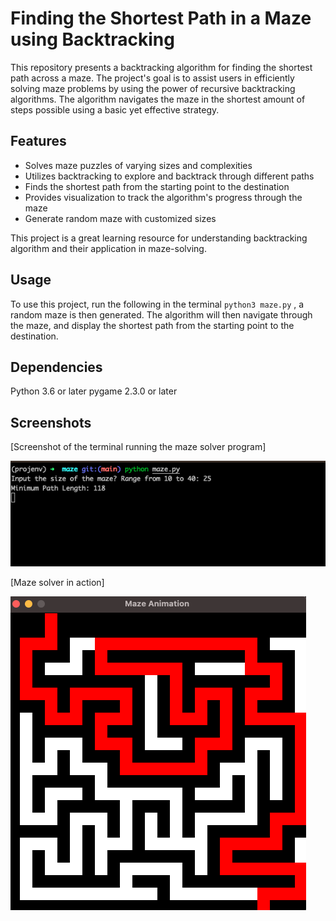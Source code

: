 # Finding the Shortest Path in a Maze using Backtracking

This repository presents a backtracking algorithm for finding the shortest path across a maze. The project's goal is to assist users in efficiently solving maze problems by using the power of recursive backtracking algorithms. The algorithm navigates the maze in the shortest amount of steps possible using a basic yet effective strategy.

## Features

* Solves maze puzzles of varying sizes and complexities
* Utilizes backtracking to explore and backtrack through different paths
* Finds the shortest path from the starting point to the destination
* Provides visualization to track the algorithm's progress through the maze
* Generate random maze with customized sizes

This project is a great learning resource for understanding backtracking algorithm and their application in maze-solving.

## Usage

To use this project, run the following in the terminal `python3 maze.py` , a random maze is then generated. The algorithm will then navigate through the maze, and display the shortest path from the starting point to the destination.

## Dependencies

Python 3.6 or later
pygame 2.3.0 or later

## Screenshots
[Screenshot of the terminal running the maze solver program]

![terminal screenshot](images/terminal.png)

[Maze solver in action]

![maze solver in action](images/maze.png)